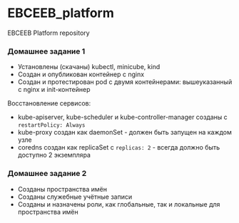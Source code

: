 # EBCEEB_platform

EBCEEB Platform repository

### Домашнее задание 1

* Установлены (скачаны) kubectl, minicube, kind
* Создан и опубликован контейнер с nginx
* Создан и протестирован pod с двумя контейнерами: вышеуказанный с nginx и init-контейнер

Восстановление сервисов:

* kube-apiserver, kube-scheduler и kube-controller-manager созданы с `restartPolicy: Always`
* kube-proxy создан как daemonSet - должен быть запущен на каждом узле
* coredns создан как replicaSet с `replicas: 2` - всегда должно быть доступно 2 экземпляра

### Домашнее задание 2

* Созданы пространства имён
* Созданы служебные учётные записи
* Созданы и назначены роли, как глобальные, так и локальные для пространства имён
